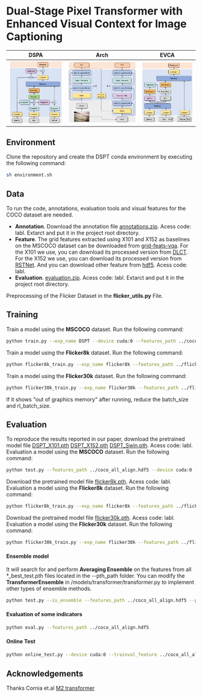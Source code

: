 # Dual-Stage Pixel Transformer with Enhanced Visual Context for Image Captioning
| DSPA | Arch | EVCA |
|:---:|:---:|:---:|
|![encoder](./images/encoder.png)|![architecture](./images/architecture.png)|![decoder](./images/decoder.png)|

## Environment
Clone the repository and create the DSPT conda environment by executing the following command:
``` sh
sh environment.sh
```

## Data
To run the code, annotations, evaluation tools and visual features for the COCO dataset are needed.
- **Annotation**. Download the annotation file [annotations.zip](https://pan.baidu.com/s/1KCGlotCKlZF0FrDB995IzA). Acess code: labl. Extarct and put it in the project root directory.
- **Feature**. The grid features extracted using X101 and X152 as baselines on the MSCOCO dataset can be downloaded from [grid-feats-vqa](https://github.com/facebookresearch/grid-feats-vqa). For the X101 we use, you can download its processed version from [DLCT](https://github.com/luo3300612/image-captioning-DLCT). For the X152 we use, you can download its processed version from [RSTNet](https://github.com/zhangxuying1004/RSTNet). And you can download other feature from [hdf5](https://pan.baidu.com/s/1Au97sw12o7UdrEZN_QRzBg). Acess code: labl.
- **Evaluation**. [evaluation.zip](https://pan.baidu.com/s/1rAYvKcQOGkYoUPrTpY2qUQ). Acess code: labl. Extarct and put it in the project root directory.

Preprocessing of the Flicker Dataset in the **flicker_utils.py** File.

## Training
Train a model using the **MSCOCO** dataset. Run the following command:
``` sh
python train.py --exp_name DSPT --device cuda:0 --features_path ../coco_all_align.hdf5 --batch_size 50 --rl_batch_size 50
```
Train a model using the **Flicker8k** dataset. Run the following command:
``` sh
python flicker8k_train.py --exp_name flicker8k --features_path ../flicker8k.hdf5 --device cuda:0 --batch_size 25 --rl_batch_size 25
```
Train a model using the **Flicker30k** dataset. Run the following command:
``` sh
python flicker30k_train.py --exp_name flicker30k --features_path ../flicker30k.hdf5 --device cuda:0 --batch_size 25 --rl_batch_size 25
```
If it shows "out of graphics memory" after running, reduce the batch_size and rl_batch_size.

## Evaluation
To reproduce the results reported in our paper, download the pretrained model file [DSPT_X101.pth]() [DSPT_X152.pth](https://pan.baidu.com/s/1Xin98dpSZRGknMfxmRUcOw) [DSPT_Swin.pth](https://pan.baidu.com/s/1p-Va8cGR0L4DY_U8peSZGg). Acess code: labl. Evaluation a model using the **MSCOCO** dataset. Run the following command:
``` sh
python test.py --features_path ../coco_all_align.hdf5 --device cuda:0 --pths DSPT_best_test.pth
```
Download the pretrained model file [flicker8k.pth](https://pan.baidu.com/s/1cydcKkLTVEcDp2F-SGB-4g). Acess code: labl. Evaluation a model using the **Flicker8k** dataset. Run the following command:
``` sh
python flicker8k_train.py --exp_name flicker8k --features_path ../flicker8k.hdf5 --device cuda:0 --only_test
```
Download the pretrained model file [flicker30k.pth](https://pan.baidu.com/s/11RJjSDdYBlRkpmDfyfbR9w). Acess code: labl. Evaluation a model using the **Flicker30k** dataset. Run the following command:
``` sh
python flicker30k_train.py --exp_name flicker30k --features_path ../flicker30k.hdf5 --device cuda:0 --only_test
```

#### **Ensemble model**
It will search for and perform **Averaging Ensemble** on the features from all *_best_test.pth files located in the --pth_path folder. You can modify the **TransformerEnsemble** in /models/transformer/transformer.py to implement other types of ensemble methods.
``` sh
python test.py --is_ensemble --features_path ../coco_all_align.hdf5 --pths ./saved_models/DSPT_1_best_test.pth ./saved_models/DSPT_2_best_test.pth ./saved_models/DSPT_3_best_test.pth ./saved_models/DSPT_4_best_test.pth
```

#### **Evaluation of some indicators**
``` sh
python eval.py --features_path ../coco_all_align.hdf5
```

#### **Online Test**
``` sh
python online_test.py --device cuda:0 --trainval_feature ../coco_all_align.hdf5 --test_feature ../test2014.hdf5 --pths ./saved_models/DSPT_1_best_test.pth ./saved_models/DSPT_2_best_test.pth ./saved_models/DSPT_3_best_test.pth ./saved_models/DSPT_4_best_test.pth
```

## Acknowledgements
Thanks Cornia et.al [M2 transformer](https://github.com/CorniaAI/M2Transformer)
